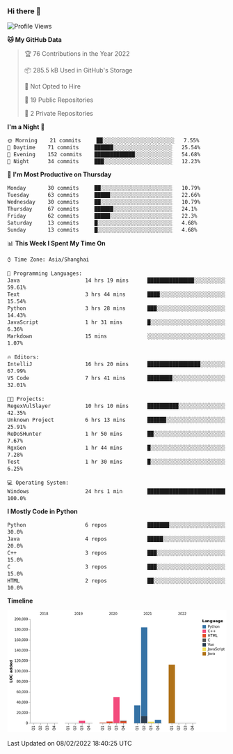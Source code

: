 ### Hi there 👋

<!--START_SECTION:waka-->
![Profile Views](http://img.shields.io/badge/Profile%20Views-0-blue)

**🐱 My GitHub Data** 

> 🏆 76 Contributions in the Year 2022
 > 
> 📦 285.5 kB Used in GitHub's Storage 
 > 
> 🚫 Not Opted to Hire
 > 
> 📜 19 Public Repositories 
 > 
> 🔑 2 Private Repositories  
 > 
**I'm a Night 🦉** 

```text
🌞 Morning    21 commits     ██░░░░░░░░░░░░░░░░░░░░░░░   7.55% 
🌆 Daytime    71 commits     ██████░░░░░░░░░░░░░░░░░░░   25.54% 
🌃 Evening    152 commits    █████████████░░░░░░░░░░░░   54.68% 
🌙 Night      34 commits     ███░░░░░░░░░░░░░░░░░░░░░░   12.23%

```
📅 **I'm Most Productive on Thursday** 

```text
Monday       30 commits     ██░░░░░░░░░░░░░░░░░░░░░░░   10.79% 
Tuesday      63 commits     █████░░░░░░░░░░░░░░░░░░░░   22.66% 
Wednesday    30 commits     ██░░░░░░░░░░░░░░░░░░░░░░░   10.79% 
Thursday     67 commits     ██████░░░░░░░░░░░░░░░░░░░   24.1% 
Friday       62 commits     █████░░░░░░░░░░░░░░░░░░░░   22.3% 
Saturday     13 commits     █░░░░░░░░░░░░░░░░░░░░░░░░   4.68% 
Sunday       13 commits     █░░░░░░░░░░░░░░░░░░░░░░░░   4.68%

```


📊 **This Week I Spent My Time On** 

```text
⌚︎ Time Zone: Asia/Shanghai

💬 Programming Languages: 
Java                     14 hrs 19 mins      ███████████████░░░░░░░░░░   59.61% 
Text                     3 hrs 44 mins       ████░░░░░░░░░░░░░░░░░░░░░   15.54% 
Python                   3 hrs 28 mins       ███░░░░░░░░░░░░░░░░░░░░░░   14.43% 
JavaScript               1 hr 31 mins        █░░░░░░░░░░░░░░░░░░░░░░░░   6.36% 
Markdown                 15 mins             ░░░░░░░░░░░░░░░░░░░░░░░░░   1.07%

🔥 Editors: 
IntelliJ                 16 hrs 20 mins      █████████████████░░░░░░░░   67.99% 
VS Code                  7 hrs 41 mins       ████████░░░░░░░░░░░░░░░░░   32.01%

🐱‍💻 Projects: 
RegexVulSlayer           10 hrs 10 mins      ██████████░░░░░░░░░░░░░░░   42.35% 
Unknown Project          6 hrs 13 mins       ██████░░░░░░░░░░░░░░░░░░░   25.91% 
ReDoSHunter              1 hr 50 mins        ██░░░░░░░░░░░░░░░░░░░░░░░   7.67% 
RgxGen                   1 hr 44 mins        █░░░░░░░░░░░░░░░░░░░░░░░░   7.28% 
Test                     1 hr 30 mins        █░░░░░░░░░░░░░░░░░░░░░░░░   6.25%

💻 Operating System: 
Windows                  24 hrs 1 min        █████████████████████████   100.0%

```

**I Mostly Code in Python** 

```text
Python                   6 repos             ███████░░░░░░░░░░░░░░░░░░   30.0% 
Java                     4 repos             █████░░░░░░░░░░░░░░░░░░░░   20.0% 
C++                      3 repos             ███░░░░░░░░░░░░░░░░░░░░░░   15.0% 
C                        3 repos             ███░░░░░░░░░░░░░░░░░░░░░░   15.0% 
HTML                     2 repos             ██░░░░░░░░░░░░░░░░░░░░░░░   10.0%

```


**Timeline**

![Chart not found](https://raw.githubusercontent.com/SuperMaxine/SuperMaxine/main/charts/bar_graph.png) 


 Last Updated on 08/02/2022 18:40:25 UTC
<!--END_SECTION:waka-->

<!--
**SuperMaxine/SuperMaxine** is a ✨ _special_ ✨ repository because its `README.md` (this file) appears on your GitHub profile.

Here are some ideas to get you started:

- 🔭 I’m currently working on ...
- 🌱 I’m currently learning ...
- 👯 I’m looking to collaborate on ...
- 🤔 I’m looking for help with ...
- 💬 Ask me about ...
- 📫 How to reach me: ...
- 😄 Pronouns: ...
- ⚡ Fun fact: ...
-->

